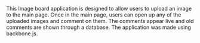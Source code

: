 This Image board application is designed to allow users to upload an image to the main page. Once in the main page, users can open up any of the uploaded images and comment on them. The comments appear live and old comments are shown through a database. The application was made using backbone.js. 
